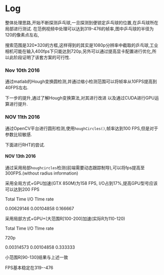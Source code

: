 # Log

整体处理思路,开始不断探测乒乓球,一旦探测到便锁定乒乓球的位置,在乒乓球所在局部进行测试. 在范例视频中处理可以达到319-476的帧率,图中乒乓球的半径为120的像素点左右,

搜索范围是320*320的方框,这样得到的其实是1080p分辨率中截取的乒乓球,工业相机可能在输入400fps下只能达到720p,另外可以通过提高显卡配置进行优化,所以此阶段证明了该套方案的可行性.

### Nov 10th 2016

通过matlab的Hough变换圆检测,并通过缩小检测范围可以将帧率从10FPS提高到40FPS左右.

下一步的提升,通过了解Hough变换算法,对其进行改进 以及通过CUDA进行GPU运算进行提升.

### NOV 11th 2016

通过OpenCV平台进行圆形检测,使用`houghCircles()`,帧率达到100 FPS,但是对于参数比较敏感.

下面进行RHT的尝试.



#### NOV 13th 2016

通过采用局部`houghcircles`检测(前端需要动态跟踪制导),可以将fps提高至300FPS.(without radius information)

采用全局方式+GPU加速(GTX 850M)为158 FPS, I/O占到17%,提高GPU型号应该可以达到200 FPS

Total Time	I/O TIme		rate			

0.00629146	0.00104858	0.166667 



采用局部方式+GPU+(大范围R[100-200]加速(实际R为110-120)

Total Time	I/O TIme		rate		

720p

0.00314573	0.00104858	0.333333

小范围R[90-130]结果与上述一致

FPS基本稳定在319--476







